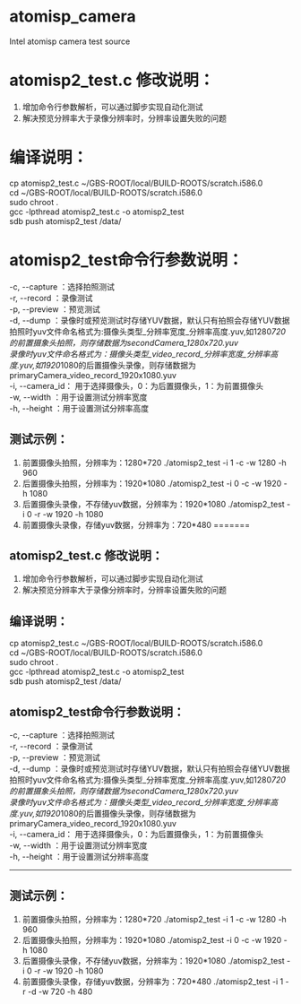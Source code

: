 atomisp_camera
==============

Intel atomisp camera test source

# atomisp2_test.c 修改说明：
1. 增加命令行参数解析，可以通过脚步实现自动化测试
2. 解决预览分辨率大于录像分辨率时，分辨率设置失败的问题

# 编译说明：
cp atomisp2_test.c ~/GBS-ROOT/local/BUILD-ROOTS/scratch.i586.0   
cd ~/GBS-ROOT/local/BUILD-ROOTS/scratch.i586.0  
sudo chroot .  
gcc -lpthread atomisp2_test.c -o atomisp2_test  
sdb push atomisp2_test /data/  

# atomisp2_test命令行参数说明：
-c, --capture ：选择拍照测试   
-r, --record  ：录像测试   
-p, --preview ：预览测试  
-d, --dump    ：录像时或预览测试时存储YUV数据，默认只有拍照会存储YUV数据   
拍照时yuv文件命名格式为:摄像头类型_分辨率宽度_分辨率高度.yuv,如1280*720的前置摄象头拍照，则存储数据为secondCamera_1280x720.yuv  
录像时yuv文件命名格式为：摄像头类型_video_record_分辨率宽度_分辨率高度.yuv,如1920*1080的后置摄像头录像，则存储数据为primaryCamera_video_record_1920x1080.yuv  
-i, --camera_id： 用于选择摄像头，0：为后置摄像头，1：为前置摄像头   
-w, --width    ：用于设置测试分辨率宽度   
-h, --height   ：用于设置测试分辨率高度   

## 测试示例：
1. 前置摄像头拍照，分辨率为：1280*720
./atomisp2_test -i 1 -c -w 1280 -h 960
2. 后置摄像头拍照，分辨率为：1920*1080
./atomisp2_test -i 0 -c  -w 1920 -h 1080
3. 后置摄像头录像，不存储yuv数据，分辨率为：1920*1080
./atomisp2_test -i 0 -r -w 1920 -h 1080
4. 前置摄像头录像，存储yuv数据，分辨率为：720*480
=======
## atomisp2_test.c 修改说明：
1. 增加命令行参数解析，可以通过脚步实现自动化测试
2. 解决预览分辨率大于录像分辨率时，分辨率设置失败的问题

## 编译说明：
cp atomisp2_test.c ~/GBS-ROOT/local/BUILD-ROOTS/scratch.i586.0  
cd ~/GBS-ROOT/local/BUILD-ROOTS/scratch.i586.0  
sudo chroot .  
gcc -lpthread atomisp2_test.c -o atomisp2_test  
sdb push atomisp2_test /data/  

## atomisp2_test命令行参数说明：
-c, --capture ：选择拍照测试  
-r, --record  ：录像测试  
-p, --preview ：预览测试   
-d, --dump    ：录像时或预览测试时存储YUV数据，默认只有拍照会存储YUV数据   
拍照时yuv文件命名格式为:摄像头类型_分辨率宽度_分辨率高度.yuv,如1280*720的前置摄象头拍照，则存储数据为secondCamera_1280x720.yuv  
录像时yuv文件命名格式为：摄像头类型_video_record_分辨率宽度_分辨率高度.yuv,如1920*1080的后置摄像头录像，则存储数据为primaryCamera_video_record_1920x1080.yuv    
-i, --camera_id： 用于选择摄像头，0：为后置摄像头，1：为前置摄像头  
-w, --width    ：用于设置测试分辨率宽度  
-h, --height   ：用于设置测试分辨率高度  

---
## 测试示例：
1. 前置摄像头拍照，分辨率为：1280*720
./atomisp2_test -i 1 -c -w 1280 -h 960
2. 后置摄像头拍照，分辨率为：1920*1080
./atomisp2_test -i 0 -c  -w 1920 -h 1080
3. 后置摄像头录像，不存储yuv数据，分辨率为：1920*1080
./atomisp2_test -i 0 -r -w 1920 -h 1080
4. 前置摄像头录像，存储yuv数据，分辨率为：720*480
./atomisp2_test -i 1 -r -d -w 720  -h 480
